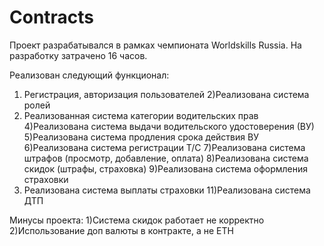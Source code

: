 # Contracts
Проект разрабатывался в рамках чемпионата Worldskills Russia. На разработку затрачено 16 часов. 

Реализован следующий функционал:
1) Регистрация, авторизация пользователей 
2)Реализована система ролей 
3) Реализованная система категории водительских прав 
4)Реализована система выдачи водительского удостоверения (ВУ)
5)Реализована система продления срока действия ВУ
6)Реализована система регистрации Т/С
7)Реализована система штрафов (просмотр, добавление, оплата)
8)Реализована система скидок (штрафы, страховка)
9)Реализована система оформления страховки
10) Реализована система выплаты страховки 
11)Реализована система ДТП

Минусы проекта:
1)Система скидок работает не корректно 
2)Использование доп валюты в контракте, а не ETH
